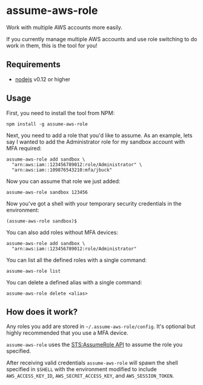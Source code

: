 # assume-aws-role

Work with multiple AWS accounts more easily.

If you currently manage multiple AWS accounts and use role switching to do work in them, this is the tool for you!

## Requirements

* [nodejs](https://nodejs.org/download/) v0.12 or higher

## Usage

First, you need to install the tool from NPM:

`npm install -g assume-aws-role`

Next, you need to add a role that you'd like to assume. As an example, lets say I wanted to add the Administrator role for my sandbox account with MFA required:

```
assume-aws-role add sandbox \
  "arn:aws:iam::123456789012:role/Administrator" \
  "arn:aws:iam::109876543210:mfa/jbuck"
```

Now you can assume that role we just added:

`assume-aws-role sandbox 123456`

Now you've got a shell with your temporary security credentials in the environment:

`(assume-aws-role sandbox)$ `

You can also add roles without MFA devices:

```
assume-aws-role add sandbox \
  "arn:aws:iam::123456789012:role/Administrator"
```

You can list all the defined roles with a single command:

`assume-aws-role list`

You can delete a defined alias with a single command:

`assume-aws-role delete <alias>`

## How does it work?

Any roles you add are stored in `~/.assume-aws-role/config`. It's optional but highly recommended that you use a MFA device.

`assume-aws-role` uses the [STS:AssumeRole API](http://docs.aws.amazon.com/STS/latest/APIReference/API_AssumeRole.html) to assume the role you specified.

After receiving valid credentials `assume-aws-role` will spawn the shell specified in `$SHELL` with the environment modified to include `AWS_ACCESS_KEY_ID`, `AWS_SECRET_ACCESS_KEY`, and `AWS_SESSION_TOKEN`.

